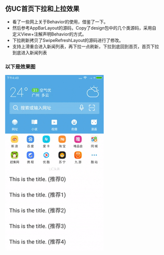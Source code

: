 ## 仿UC首页下拉和上拉效果
 - 看了一些网上关于Behavior的使用，借鉴了一下。
 - 然后参考AppBarLayout的源码，Copy了design包中的几个类源码，采用自定义View+注解声明Behavior的方式。
 - 下拉刷新拷贝了SwipeRefreshLayout的源码进行了修改。
 - 支持上滑重合进入新闻列表，再下拉一点刷新，下拉到底回到首页，首页下拉到底进入新闻列表
 
### 以下是效果图
![效果图](ucmaindemo.gif)
